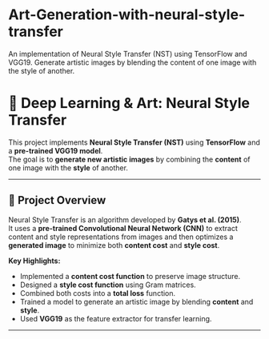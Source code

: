 # Art-Generation-with-neural-style-transfer
An implementation of Neural Style Transfer (NST) using TensorFlow and VGG19. Generate artistic images by blending the content of one image with the style of another.
# 🎨 Deep Learning & Art: Neural Style Transfer

This project implements **Neural Style Transfer (NST)** using **TensorFlow** and a **pre-trained VGG19 model**.  
The goal is to **generate new artistic images** by combining the **content** of one image with the **style** of another.

---

## 🚀 Project Overview

Neural Style Transfer is an algorithm developed by **Gatys et al. (2015)**.  
It uses a **pre-trained Convolutional Neural Network (CNN)** to extract content and style representations from images and then optimizes a **generated image** to minimize both **content cost** and **style cost**.

**Key Highlights:**
- Implemented a **content cost function** to preserve image structure.
- Designed a **style cost function** using Gram matrices.
- Combined both costs into a **total loss** function.
- Trained a model to generate an artistic image by blending **content** and **style**.
- Used **VGG19** as the feature extractor for transfer learning.

---



